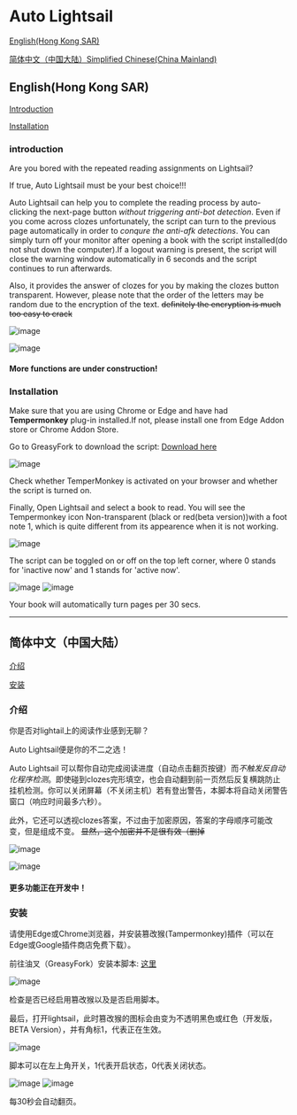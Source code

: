 # Auto Lightsail 

<a href="#b">English(Hong Kong SAR)</a>

<a href="#a">简体中文（中国大陆）Simplified Chinese(China Mainland)</a>

  <div id="b"></div>
  
## English(Hong Kong SAR)

<a href="#intro_en">Introduction</a>

<a href="#install_en">Installation</a>
<div id="intro_en"></div>

### introduction

Are you bored with the repeated reading assignments on Lightsail?

If true, Auto Lightsail must be your best choice!!!

Auto Lightsail can help you to complete the reading process by auto-clicking the next-page button
*without triggering anti-bot detection*. Even if you come across clozes unfortunately, the script can turn to the previous page automatically 
in order to *conqure the anti-afk detections*. You can simply turn off your monitor after opening a book with the script installed(do not shut down 
the computer).If a logout warning is present, the script will close the warning window automatically in 6 seconds and the script continues to run afterwards. 

Also, it provides the answer of clozes for you by making the clozes button transparent. However, please note that the order of the letters
may be random due to the encryption of the text. ~~definitely the encryption is much too easy to crack~~

![image](https://github.com/Au0727/AutoLightsail/assets/125126631/3018d98c-9139-4200-a736-7a4e0284b9c2)

![image](https://github.com/Au0727/AutoLightsail/assets/125126631/32623eb2-a439-4875-977e-8435a690313b)

#### More functions are under construction!

<div id="install_en"></div>

### Installation


Make sure that you are using Chrome or Edge and have had **Tempermonkey** plug-in installed.If not, please install one from Edge Addon store or
Chrome Addon Store.

Go to GreasyFork to download the script:
[Download here](https://greasyfork.org/zh-CN/scripts/493891-autolightsail)

![image](https://github.com/Au0727/AutoLightsail/assets/125126631/91f4da6a-22c4-45b0-b50c-7806f7c481fc)

Check whether TemperMonkey is activated on your browser and whether the script is turned on.

Finally, Open Lightsail and select a book to read. You will see the Tempermonkey icon Non-transparent (black or red(beta version))with a foot note 1, which is quite different 
from its appearence when it is not working.

![image](https://github.com/Au0727/AutoLightsail/assets/125126631/ecbe1ae5-5ee7-41bc-94a0-6e71292133f2)

The script can be toggled on or off on the top left corner, where 0 stands for 'inactive now' and 1 stands for 'active now'.

![image](https://github.com/Au0727/AutoLightsail/assets/125126631/041daa8c-cc14-417e-b8ea-7124437405cf)
![image](https://github.com/Au0727/AutoLightsail/assets/125126631/bfc5d810-1963-4b71-8029-a2e37017835e)

Your book will automatically turn pages per 30 secs.
  <div id="a"></div>
  
***

## 简体中文（中国大陆）

<a href="#intro_ch_cn">介绍</a>

<a href="#install_ch_cn">安装</a>
<div id="intro_ch_cn"></div>

### 介绍

你是否对lightail上的阅读作业感到无聊？

Auto Lightsail便是你的不二之选！

Auto Lightsail 可以帮你自动完成阅读进度（自动点击翻页按键）而*不触发反自动化程序检测*。即使碰到clozes完形填空，也会自动翻到前一页然后反复横跳防止挂机检测。你可以关闭屏幕（不关闭主机）若有登出警告，本脚本将自动关闭警告窗口（响应时间最多六秒）。

此外，它还可以透视clozes答案，不过由于加密原因，答案的字母顺序可能改变，但是组成不变。 ~~显然，这个加密并不是很有效（删掉~~

![image](https://github.com/Au0727/AutoLightsail/assets/125126631/3018d98c-9139-4200-a736-7a4e0284b9c2)

![image](https://github.com/Au0727/AutoLightsail/assets/125126631/32623eb2-a439-4875-977e-8435a690313b)

#### 更多功能正在开发中！

<div id="install_ch_cn"></div>

### 安装


请使用Edge或Chrome浏览器，并安装篡改猴(Tampermonkey)插件（可以在Edge或Google插件商店免费下载）。

前往油叉（GreasyFork）安装本脚本:
[这里](https://greasyfork.org/zh-CN/scripts/493891-autolightsail)

![image](https://github.com/Au0727/AutoLightsail/assets/125126631/91f4da6a-22c4-45b0-b50c-7806f7c481fc)

检查是否已经启用篡改猴以及是否启用脚本。

最后，打开lightsail，此时篡改猴的图标会由变为不透明黑色或红色（开发版，BETA Version），并有角标1，代表正在生效。

![image](https://github.com/Au0727/AutoLightsail/assets/125126631/ecbe1ae5-5ee7-41bc-94a0-6e71292133f2)

脚本可以在左上角开关，1代表开启状态，0代表关闭状态。

![image](https://github.com/Au0727/AutoLightsail/assets/125126631/041daa8c-cc14-417e-b8ea-7124437405cf)
![image](https://github.com/Au0727/AutoLightsail/assets/125126631/bfc5d810-1963-4b71-8029-a2e37017835e)

每30秒会自动翻页。

